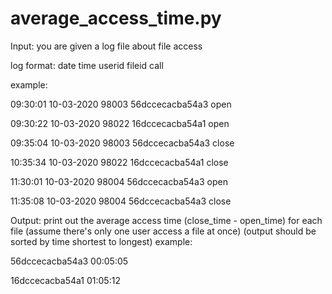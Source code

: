 # average_access_time.py

Input: you are given a log file about file access

log format: date time userid fileid call

example:

09:30:01 10-03-2020 98003 56dccecacba54a3 open

09:30:22 10-03-2020 98022 16dccecacba54a1 open

09:35:04 10-03-2020 98003 56dccecacba54a3 close

10:35:34 10-03-2020 98022 16dccecacba54a1 close

11:30:01 10-03-2020 98004 56dccecacba54a3 open

11:35:08 10-03-2020 98004 56dccecacba54a3 close
 
 
Output: print out the average access time (close_time - open_time) for each file (assume there's only one user access a file at once) (output should be sorted by time shortest to longest)
example:

56dccecacba54a3 00:05:05

16dccecacba54a1 01:05:12
